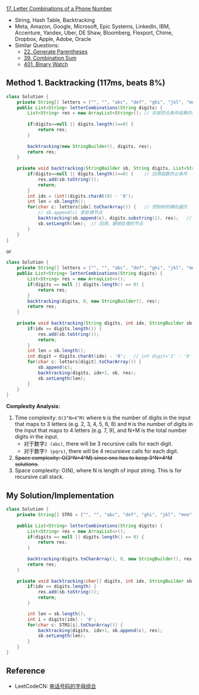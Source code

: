 [17. Letter Combinations of a Phone Number](https://leetcode.com/problems/letter-combinations-of-a-phone-number/)

* String, Hash Table, Backtracking
* Meta, Amazon, Google, Microsoft, Epic Systems, LinkedIn, IBM, Accenture, Yandex, Uber, DE Shaw, Bloomberg, Flexport, Chime, Dropbox, Apple, Adobe, Oracle
* Similar Questions:
    * [22. Generate Parentheses](https://leetcode.com/problems/generate-parentheses/)
    * [39. Combination Sum](https://leetcode.com/problems/combination-sum/)
    * [401. Binary Watch](https://leetcode.com/problems/binary-watch/)


## Method 1. Backtracking (117ms, beats 8%)
```java
class Solution {
    private String[] letters = {"", "", "abc", "def", "ghi", "jkl", "mno", "pqrs", "tuv", "wxyz"};
    public List<String> letterCombinations(String digits) {
        List<String> res = new ArrayList<String>(); // 存放符合条件结果的集合
        
        if(digits==null || digits.length()==0) {
            return res;
        }
        
        backtracking(new StringBuilder(), digits, res);
        return res;
    }
    
    private void backtracking(StringBuilder sb, String digits, List<String> res) {
        if(digits==null || digits.length()==0) {    // 回溯函数终止条件
            res.add(sb.toString());
            return;
        }
        int idx = (int)(digits.charAt(0) - '0');
        int len = sb.length();
        for(char c: letters[idx].toCharArray()) {   // 控制树的横向遍历
            // sb.append(c) 即处理节点 
            backtracking(sb.append(c), digits.substring(1), res);   // 递归：控制树的纵向遍历，注意下一层搜索要从i+1开始
            sb.setLength(len);  // 回溯，撤销处理的节点
        }
    }
}
```

or 

```java
class Solution {
    private String[] letters = {"", "", "abc", "def", "ghi", "jkl", "mno", "pqrs", "tuv", "wxyz"};
    public List<String> letterCombinations(String digits) {
        List<String> res = new ArrayList<>();
        if(digits == null || digits.length() == 0) {
            return res;
        }
        backtracking(digits, 0, new StringBuilder(), res);
        return res;
    }
    
    private void backtracking(String digits, int idx, StringBuilder sb, List<String> res) {
        if(idx == digits.length()) {
            res.add(sb.toString());
            return;
        }
        int len = sb.length();
        int digit = digits.charAt(idx) - '0';   // int digit='2' - '0' //this will deduct 50-48 (ascii of 2 - ascii 0)
        for(char c: letters[digit].toCharArray()) {
            sb.append(c);
            backtracking(digits, idx+1, sb, res);
            sb.setLength(len);
        }
    }
}
```
**Complexity Analysis:**
1. Time complexity: `O(3^N×4^M)` where `N` is the number of digits in the input that maps to 3 letters (e.g. 2, 3, 4, 5, 6, 8) and `M` is the number of digits in the input that maps to 4 letters (e.g. 7, 9), and N+M is the total number digits in the input.
    * 对于数字`2 (abc)`, there will be 3 recursive calls for each digit.
    * 对于数字`7 (pqrs)`, there will be 4 recursieve calls for each digit.
2. ~~Space complexity: O(3^N×4^M) since one has to keep 3^N×4^M solutions.~~
3. Space complexity: O(N), where N is length of input string. This is for recursive call stack.


## My Solution/Implementation
```java
class Solution {
    private String[] STRS = {"", "", "abc", "def", "ghi", "jkl", "mno", "pqrs", "tuv", "wxyz"};
    
    public List<String> letterCombinations(String digits) {
        List<String> res = new ArrayList<>();
        if(digits == null || digits.length() == 0) {
            return res;
        }
        
        backtracking(digits.toCharArray(), 0, new StringBuilder(), res);
        return res;
    }
    
    private void backtracking(char[] digits, int idx, StringBuilder sb, List<String> res) {
        if(idx == digits.length) {
            res.add(sb.toString());
            return;
        }

        int len = sb.length();
        int i = digits[idx] - '0';
        for(char c: STRS[i].toCharArray()) {
            backtracking(digits, idx+1, sb.append(c), res);
            sb.setLength(len);
        }
    }
}
```


## Reference
* LeetCodeCN: [电话号码的字母组合](https://leetcode.cn/problems/letter-combinations-of-a-phone-number/solutions/388738/dian-hua-hao-ma-de-zi-mu-zu-he-by-leetcode-solutio/)